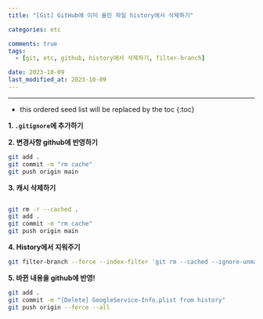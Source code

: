 ```yaml
---
title: "[Git] GitHub에 이미 올린 파일 history에서 삭제하기"

categories: etc

comments: true
tags:
  - [git, etc, github, history에서 삭제하기, filter-branch]

date: 2023-10-09
last_modified_at: 2023-10-09
---
```


---

<!-- prettier-ignore -->
* this ordered seed list will be replaced by the toc 
{:toc}

**1. `.gitignore`에 추가하기**

**2. 변경사항 github에 반영하기**

```bash
git add .
git commit -m "rm cache"
git push origin main
```

**3. 캐시 삭제하기**

```bash

git rm -r --cached .
git add .
git commit -m "rm cache"
git push origin main
```

**4. History에서 지워주기**

```bash
git filter-branch --force --index-filter 'git rm --cached --ignore-unmatch 경로/경로/파일명.확장자' --prune-empty --tag-name-filter cat -- --all
```

**5. 바뀐 내용을 github에 반영!**

```bash
git add .
git commit -m "[Delete] GoogleService-Info.plist from history"
git push origin --force --all
```
